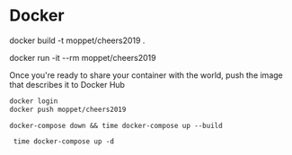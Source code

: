 # Docker





docker build -t moppet/cheers2019 .

docker run -it --rm moppet/cheers2019

Once you're ready to share your container with the world, push the image that describes it to Docker Hub

```bash
docker login
docker push moppet/cheers2019
```

`docker-compose down && time docker-compose up --build`

` time docker-compose up -d`

